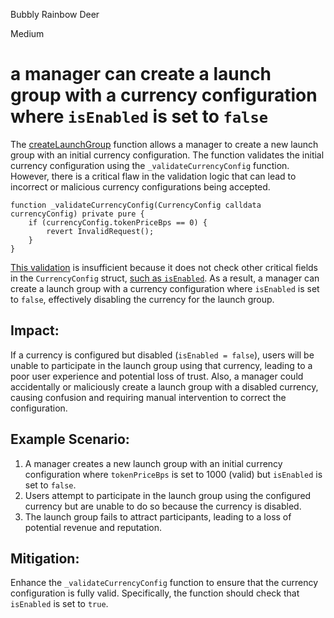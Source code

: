 Bubbly Rainbow Deer

Medium

# a manager can create a launch group with a currency configuration where `isEnabled` is set to `false`

The [createLaunchGroup](https://github.com/sherlock-audit/2025-02-rova/blob/main/rova-contracts/src/Launch.sol#L698-L719) function allows a manager to create a new launch group with an initial currency configuration. The function validates the initial currency configuration using the `_validateCurrencyConfig` function. However, there is a critical flaw in the validation logic that can lead to incorrect or malicious currency configurations being accepted.

```solidity
function _validateCurrencyConfig(CurrencyConfig calldata currencyConfig) private pure {
    if (currencyConfig.tokenPriceBps == 0) {
        revert InvalidRequest();
    }
}
```

[This validation](https://github.com/sherlock-audit/2025-02-rova/blob/main/rova-contracts/src/Launch.sol#L675-L679) is insufficient because it does not check other critical fields in the `CurrencyConfig` struct, [such as `isEnabled`](https://github.com/sherlock-audit/2025-02-rova/blob/main/rova-contracts/src/Types.sol#L33-L36). As a result, a manager can create a launch group with a currency configuration where `isEnabled` is set to `false`, effectively disabling the currency for the launch group.

## Impact:
 If a currency is configured but disabled (`isEnabled = false`), users will be unable to participate in the launch group using that currency, leading to a poor user experience and potential loss of trust. Also, a manager could accidentally or maliciously create a launch group with a disabled currency, causing confusion and requiring manual intervention to correct the configuration.

## Example Scenario:
1. A manager creates a new launch group with an initial currency configuration where `tokenPriceBps` is set to 1000 (valid) but `isEnabled` is set to `false`.
2. Users attempt to participate in the launch group using the configured currency but are unable to do so because the currency is disabled.
3. The launch group fails to attract participants, leading to a loss of potential revenue and reputation.

## Mitigation:
Enhance the `_validateCurrencyConfig` function to ensure that the currency configuration is fully valid. Specifically, the function should check that `isEnabled` is set to `true`.